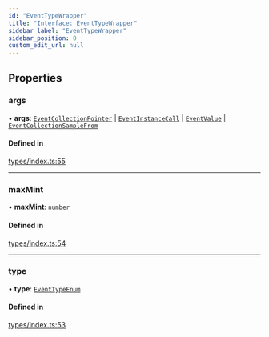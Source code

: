 ```yaml
---
id: "EventTypeWrapper"
title: "Interface: EventTypeWrapper"
sidebar_label: "EventTypeWrapper"
sidebar_position: 0
custom_edit_url: null
---
```


## Properties

### args

• **args**: [`EventCollectionPointer`](EventCollectionPointer.md) \| [`EventInstanceCall`](EventInstanceCall.md) \| [`EventValue`](EventValue.md) \| [`EventCollectionSampleFrom`](EventCollectionSampleFrom.md)

#### Defined in

[types/index.ts:55](https://github.com/CityOfZion/props/blob/40afa9e/sdk/src/types/index.ts#L55)

___

### maxMint

• **maxMint**: `number`

#### Defined in

[types/index.ts:54](https://github.com/CityOfZion/props/blob/40afa9e/sdk/src/types/index.ts#L54)

___

### type

• **type**: [`EventTypeEnum`](../enums/EventTypeEnum.md)

#### Defined in

[types/index.ts:53](https://github.com/CityOfZion/props/blob/40afa9e/sdk/src/types/index.ts#L53)
